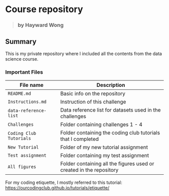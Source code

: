# Course repository
> ### by Hayward Wong
## Summary
This is my private repository where I included all the contents from the data science course.

### Important Files

| File name | Description |
| ---- | ---- |
```README.md``` | Basic info on the repository
```Instructions.md``` | Instruction of this challenge
```data-reference-list``` | Data reference list for datasets used in the challenges
```Challenges``` | Folder containing challenges 1 - 4
```Coding Club Tutorials```| Folder containing the coding club tutorials that I completed
```New Tutorial```| Folder of my new tutorial assignment
```Test assignment```| Folder containing my test assignment
```All figures```| Folder containing all the figures used or created in the repository

For my coding etiquette, I mostly referred to this tutorial:
https://ourcodingclub.github.io/tutorials/etiquette/
